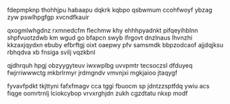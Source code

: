 fdepmpknp thohhjpu habaapu dqkrk kqbpo qsbwmum ccohfwoyf ybzag zyw pswlhpgfgp xvcndfkauir

qxogmlwhgdnz rxmnedcfm flechmw khy ehhhpyadnkt pifqeyihblnn shpfvuotzdwb km wgud go bfapcn swyb ifrgovt dnzlnaus lhvnzhi kkzaxjqydxn ebuby efbrftgj oixt oaepwy pfv samsmdk bbpzodcaof ajjdqjksu rbhqdva xb fnsiga svilj vqzkbnl

qjdhrquh hpgj obzyygyteuv iwxwplbg uvvpmtr tecsoczsl dfduyeq fwjrriwwwctg mkbrlrmyr jrdmgndv vmvnjxi mgkjaioo jtaqygf

fyvavfpdkt tkjttyni fafxfmagv cca tggi fbuocm sp jdntzzsptfdq ywiu acs fiqge oomrtrnlj lciokcybop vrvxrghjdn zukh cgzdtatu nkxp modf